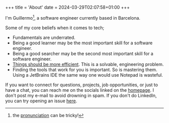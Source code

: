 +++
title = 'About'
date = 2024-03-29T02:07:58+01:00
+++

I'm Guillermo[^1], a software engineer currently based in Barcelona.

Some of my core beliefs when it comes to tech;

- Fundamentals are underrated.
- Being a good learner may be the most important skill for a software engineer.
- Being a good searcher may be the second most important skill for a software engineer.
- [Things should be more efficient](https://tonsky.me/blog/disenchantment/). This is a solvable, engineering problem.
- Finding the tools that work for you is important. So is mastering them. Using a JetBrains IDE the same way one would use Notepad is wasteful.


If you want to connect for questions, projects, job opportunities, or just to have a chat, you can reach me on the socials linked on the [homepage](/). I don't post my e-mail to avoid drowning in spam. If you don't do LinkedIn, you can try opening an issue [here](https://github.com/guille/guille.github.io/issues/new).

[^1]: the [pronunciation](https://youtu.be/0usLmJ2xWWg?feature=shared&t=12) can be tricky!
